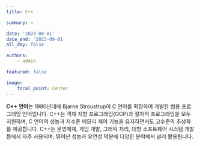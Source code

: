 ```yaml
---
title: C++

summary: ⭐️

date: '2023-08-01'
date_end: '2023-09-01'
all_day: false

authors:
    - admin

featured: false

image:
    focal_point: Center
---
```

**C++ 언어**는 1980년대에 Bjarne Stroustrup이 C 언어를 확장하여 개발한 범용 프로그래밍 언어입니다. C++는 객체 지향 프로그래밍(OOP)과 절차적 프로그래밍을 모두 지원하며, C 언어의 성능과 저수준 메모리 제어 기능을 유지하면서도 고수준의 추상화를 제공합니다. C++는 운영체제, 게임 개발, 그래픽 처리, 대형 소프트웨어 시스템 개발 등에서 자주 사용되며, 뛰어난 성능과 유연성 덕분에 다양한 분야에서 널리 활용됩니다.